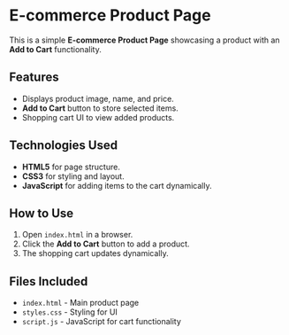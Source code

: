 # E-commerce Product Page

This is a simple **E-commerce Product Page** showcasing a product with an **Add to Cart** functionality.

## Features
- Displays product image, name, and price.
- **Add to Cart** button to store selected items.
- Shopping cart UI to view added products.

## Technologies Used
- **HTML5** for page structure.
- **CSS3** for styling and layout.
- **JavaScript** for adding items to the cart dynamically.

## How to Use
1. Open `index.html` in a browser.
2. Click the **Add to Cart** button to add a product.
3. The shopping cart updates dynamically.

## Files Included
- `index.html` - Main product page
- `styles.css` - Styling for UI
- `script.js` - JavaScript for cart functionality
